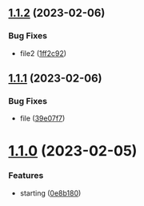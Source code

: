 ## [1.1.2](https://github.com/cerico/glendale/compare/v1.1.1...v1.1.2) (2023-02-06)


### Bug Fixes

* file2 ([1ff2c92](https://github.com/cerico/glendale/commit/1ff2c9279272f9686600fd57c9b3120a62171430))



## [1.1.1](https://github.com/cerico/glendale/compare/v1.1.0...v1.1.1) (2023-02-06)


### Bug Fixes

* file ([39e07f7](https://github.com/cerico/glendale/commit/39e07f7fc30844545cfccccc8da4f79d3fb4723f))



# [1.1.0](https://github.com/cerico/glendale/compare/0e8b18045f57c36cd899379a93219f8531c3d964...v1.1.0) (2023-02-05)


### Features

* starting ([0e8b180](https://github.com/cerico/glendale/commit/0e8b18045f57c36cd899379a93219f8531c3d964))



